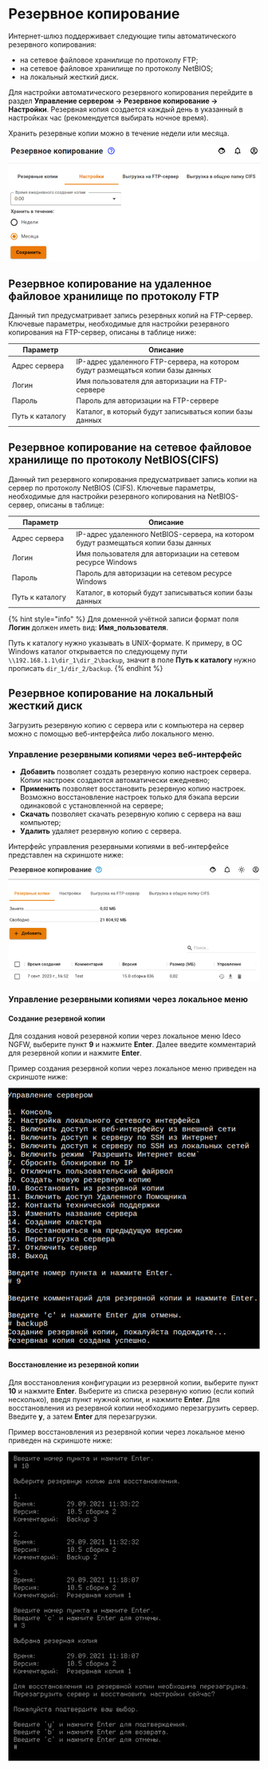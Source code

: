 # Резервное копирование

Интернет-шлюз поддерживает следующие типы автоматического резервного копирования:

* на сетевое файловое хранилище по протоколу FTP;
* на сетевое файловое хранилище по протоколу NetBIOS;
* на локальный жесткий диск.

Для настройки автоматического резервного копирования перейдите в раздел **Управление сервером -> Резервное копирование -> Настройки**. Резервная копия создается каждый день в указанный в настройках час (рекомендуется выбирать ночное время).

Хранить резервные копии можно в течение недели или месяца.

![](/.gitbook/assets/backup_add.png)

## Резервное копирование на удаленное файловое хранилище по протоколу FTP

Данный тип предусматривает запись резервных копий на FTP-сервер. Ключевые параметры, необходимые для настройки резервного копирования на FTP-сервер, описаны в таблице ниже:

<table>
<thead>
<tr>
<th width="115">Параметр</th>
<th>Описание</th>
</tr>
</thead>
<tbody>
<tr>
<td>Адрес сервера</td>
<td>IP-адрес удаленного FTP-сервера, на котором будут размещаться копии базы данных</td>
</tr>
<tr>
<td>Логин</td>
<td>Имя пользователя для авторизации на FTP-сервере</td>
</tr>
<tr>
<td>Пароль</td>
<td>Пароль для авторизации на FTP-сервере</td>
</tr>
<tr>
<td>Путь к каталогу</td>
<td>Каталог, в который будут записываться копии базы данных</td>
</tr>
</tbody>
</table>

## Резервное копирование на сетевое файловое хранилище по протоколу NetBIOS(CIFS)

Данный тип резервного копирования предусматривает запись копии на сервер по протоколу NetBIOS (CIFS). Ключевые параметры, необходимые для настройки резервного копирования на NetBIOS-сервер, описаны в таблице:

<table>
<thead>
<tr>
<th width="115">Параметр</th>
<th>Описание</th>
</tr>
</thead>
<tbody>
<tr>
<td>Адрес сервера</td>
<td>IP-адрес удаленного NetBIOS-сервера, на котором будут размещаться копии базы данных</td>
</tr>
<tr>
<td>Логин</td>
<td>Имя пользователя для авторизации на сетевом ресурсе Windows</td>
</tr>
<tr>
<td>Пароль</td>
<td>Пароль для авторизации на сетевом ресурсе Windows</td>
</tr>
<tr>
<td>Путь к каталогу</td>
<td>Каталог, в который будут записываться копии базы данных</td>
</tr>
</tbody>
</table>

{% hint style="info" %}
Для доменной учётной записи формат поля **Логин** должен иметь вид: **Имя\_пользователя**. 

Путь к каталогу нужно указывать в UNIX-формате. К примеру, в ОС Windows каталог открывается по следующему пути `\\192.168.1.1\dir_1\dir_2\backup`, значит в поле **Путь к каталогу** нужно прописать `dir_1/dir_2/backup`.
{% endhint %}

## Резервное копирование на локальный жесткий диск

Загрузить резервную копию с сервера или с компьютера на сервер можно с помощью веб-интерфейса либо локального меню.

### Управление резервными копиями через веб-интерфейс

* **Добавить** позволяет создать резервную копию настроек сервера. Копии настроек создаются автоматически ежедневно;
* **Применить** позволяет восстановить резервную копию настроек. Возможно восстановление настроек только для бэкапа версии одинаковой с установленной на сервере;
* **Скачать** позволяет скачать резервную копию с сервера на ваш компьютер;
* **Удалить** удаляет резервную копию с сервера.

Интерфейс управления резервными копиями в веб-интерфейсе представлен на скриншоте ниже:

![](/.gitbook/assets/backup_add1.png)

### Управление резервными копиями через локальное меню

#### Cоздание резервной копии

Для создания новой резервной копии через локальное меню Ideco NGFW, выберите пункт **9** и нажмите **Enter**. Далее введите комментарий для резервной копии и нажмите **Enter**.

Пример создания резервной копии через локальное меню приведен на скриншоте ниже:

![](/.gitbook/assets/backup_add2.png)

#### Восстановление из резервной копии

Для восстановления конфигурации из резервной копии, выберите пункт **10** и нажмите **Enter**. Выберите из списка резервную копию (если копий несколько), введя пункт нужной копии, и нажмите **Enter**. Для восстановления из резервной копии необходимо перезагрузить сервер. Введите **y**, а затем **Enter** для перезагрузки.

Пример восстановления из резервной копии через локальное меню приведен на скриншоте ниже:

![](/.gitbook/assets/backup_add3.png)

